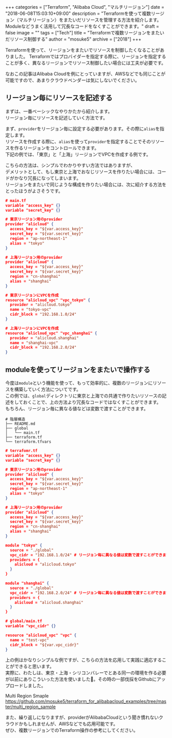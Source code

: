 +++
categories = ["Terraform", "Alibaba Cloud", "マルチリージョン"]
date = "2018-06-08T15:03:10+09:00"
description = "Terraformを使って複数リージョン（マルチリージョン）をまたいだリソースを管理する方法を紹介します。Moduleなどうまく活用して冗長なコードをなくすことができます。"
draft = false
image = ""
tags = ["Tech"]
title = "Terraformで複数リージョンをまたいだリソース制御する"
author = "mosuke5"
archive = ["2018"]
+++

Terraformを使って、リージョンをまたいでリソースを制御したくなることがありました。
Terraformではプロバイダーを指定する際に、リージョンを指定することが多く、異なるリージョンでリソース制御したい場合には工夫が必要です。

なおこの記事はAlibaba Cloudを例にとっていますが、AWSなどでも同じことが可能ですので、あまりクラウドベンダーは気にしないでください。
<!--more-->

## リージョン毎にリソースを記述する
まずは、一番ベーシックなやりかたから紹介します。  
リージョン毎にリソースを記述していく方法です。

まず、`provider`をリージョン毎に設定する必要があります。その際に`alias`を指定します。  
リソースを作成する際に、`alias`を使って`provider`を指定することでそのリソースを作るリージョンをコントロールできます。  
下記の例では、「東京」と「上海」リージョンでVPCを作成する例です。

こちらの方法は、シンプルでわかりやすい方法ではありますが、  
デメリットとして、もし東京と上海でおなじリソースを作りたい場合には、コードがかなり冗長になってしまいます。  
リージョンをまたいで同じような構成を作りたい場合には、次に紹介する方法をとったほうがよさそうです。

```json
# main.tf
variable "access_key" {}
variable "secret_key" {}

# 東京リージョン用のprovider
provider "alicloud" {
  access_key = "${var.access_key}"
  secret_key = "${var.secret_key}"
  region = "ap-northeast-1"
  alias = "tokyo"
}

# 上海リージョン用のprovider
provider "alicloud" {
  access_key = "${var.access_key}"
  secret_key = "${var.secret_key}"
  region = "cn-shanghai"
  alias = "shanghai"
}

# 東京リージョンにVPCを作成
resource "alicloud_vpc" "vpc_tokyo" {
  provider = "alicloud.tokyo"
  name = "tokyo-vpc"
  cidr_block = "192.168.1.0/24"
}

# 上海リージョンにVPCを作成
resource "alicloud_vpc" "vpc_shanghai" {
  provider = "alicloud.shanghai"
  name = "shanghai-vpc"
  cidr_block = "192.168.2.0/24"
}
```

## moduleを使ってリージョンをまたいで操作する
今度は`module`という機能を使って、もって効率的に、複数のリージョンにリソースを構築していく方法についてです。  
この例では、`global`ディレクトリに東京と上海での共通で作りたいリソースの記述をしておくことで、上の方法より冗長なコードではなくすことができます。  
もちろん、リージョン毎に異なる値などは変数で渡すことができます。

```
# 階層構造
├── README.md
├── global
│   └── main.tf
├── terraform.tf
└── terraform.tfvars
```

```json
# terrafomr.tf
variable "access_key" {}
variable "secret_key" {}

# 東京リージョン用のprovider
provider "alicloud" {
  access_key = "${var.access_key}"
  secret_key = "${var.secret_key}"
  region = "ap-northeast-1"
  alias = "tokyo"
}

# 上海リージョン用のprovider
provider "alicloud" {
  access_key = "${var.access_key}"
  secret_key = "${var.secret_key}"
  region = "cn-shanghai"
  alias = "shanghai"
}

module "tokyo" {
  source = "./global"
  vpc_cidr = "192.168.1.0/24" # リージョン毎に異なる値は変数で渡すことができます。
  providers = {
    alicloud = "alicloud.tokyo"
  }
}

module "shanghai" {
  source = "./global"
  vpc_cidr = "192.168.2.0/24" # リージョン毎に異なる値は変数で渡すことができます。
  providers = {
    alicloud = "alicloud.shanghai"
  }
}
```

```json
# global/main.tf
variable "vpc_cidr" {}

resource "alicloud_vpc" "vpc" {
  name = "test-vpc"
  cidr_block = "${var.vpc_cidr}"
}
```

上の例はかなりシンプルな例ですが、こちらの方法を応用して実践に適応することができると思います。  
実際に、わたしは、東京・上海・シリコンバレーでとある同一の環境を作る必要が以前にありこういった方法を使いました。その時の一部伐採をGithubにアップロードしました。

Multi Region Smaple  
https://github.com/mosuke5/terraform_for_alibabacloud_examples/tree/master/multi_region_sample

また、繰り返しになりますが、providerがAlibabaCloudという聞き慣れないクラウドかもしれませんが、AWSなどでも応用可能です。  
ぜひ、複数リージョンでのTerraform操作の参考にしてください。

